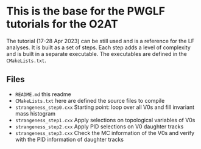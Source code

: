 # This is the base for the PWGLF tutorials for the O2AT

The tutorial (17-28 Apr 2023) can be still used and is a reference for the LF analyses.
It is built as a set of steps. Each step adds a level of complexity and is built in a separate executable.
The executables are defined in the `CMakeLists.txt`.

## Files
* `README.md` this readme
* `CMakeLists.txt` here are defined the source files to compile
* `strangeness_step0.cxx` Starting point: loop over all V0s and fill invariant mass histogram
* `strangeness_step1.cxx` Apply selections on topological variables of V0s
* `strangeness_step2.cxx` Apply PID selections on V0 daughter tracks
* `strangeness_step3.cxx` Check the MC information of the V0s and verify with the PID information of daughter tracks
